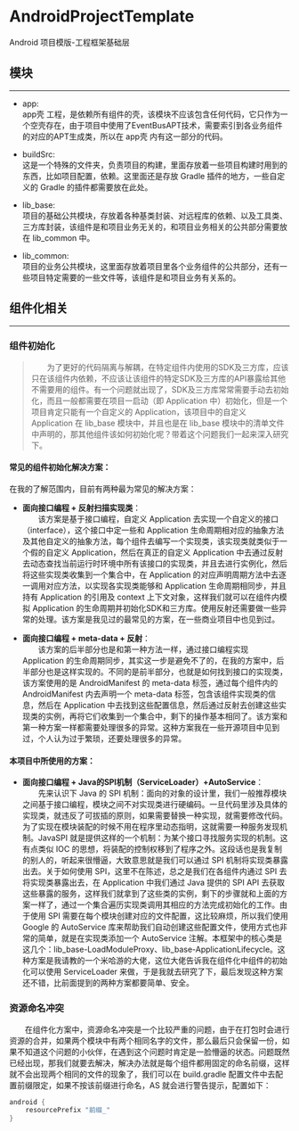 # AndroidProjectTemplate
Android 项目模版-工程框架基础层
## 模块
* * *
- app:  
    app壳 工程，是依赖所有组件的壳，该模块不应该包含任何代码，它只作为一个空壳存在，由于项目中使用了EventBusAPT技术，需要索引到各业务组件的对应的APT生成类，所以在 app壳 内有这一部分的代码。

- buildSrc:  
这是一个特殊的文件夹，负责项目的构建，里面存放着一些项目构建时用到的东西，比如项目配置，依赖。这里面还是存放 Gradle 插件的地方，一些自定义的 Gradle 的插件都需要放在此处。

- lib_base:   
项目的基础公共模块，存放着各种基类封装、对远程库的依赖、以及工具类、三方库封装，该组件是和项目业务无关的，和项目业务相关的公共部分需要放在 lib_common 中。

- lib_common:  
项目的业务公共模块，这里面存放着项目里各个业务组件的公共部分，还有一些项目特定需要的一些文件等，该组件是和项目业务有关系的。

## 组件化相关
* * *
### 组件初始化
>  为了更好的代码隔离与解耦，在特定组件内使用的SDK及三方库，应该只在该组件内依赖，不应该让该组件的特定SDK及三方库的API暴露给其他不需要用的组件。有一个问题就出现了，SDK及三方库常常需要手动去初始化，而且一般都需要在项目一启动（即 Application 中）初始化，但是一个项目肯定只能有一个自定义的 Application，该项目中的自定义 Application 在 lib_base 模块中，并且也是在 lib_base 模块中的清单文件中声明的，那其他组件该如何初始化呢？带着这个问题我们一起来深入研究下。
#### 常见的组件初始化解决方案：
在我的了解范围内，目前有两种最为常见的解决方案：

- **面向接口编程 + 反射扫描实现类**：  
  该方案是基于接口编程，自定义 Application 去实现一个自定义的接口（interface），这个接口中定一些和 Application 生命周期相对应的抽象方法及其他自定义的抽象方法，每个组件去编写一个实现类，该实现类就类似于一个假的自定义 Application，然后在真正的自定义 Application 中去通过反射去动态查找当前运行时环境中所有该接口的实现类，并且去进行实例化，然后将这些实现类收集到一个集合中，在 Application 的对应声明周期方法中去逐一调用对应方法，以实现各实现类能够和 Application 生命周期相同步，并且持有 Application 的引用及 context 上下文对象，这样我们就可以在组件内模拟 Application 的生命周期并初始化SDK和三方库。使用反射还需要做一些异常的处理。该方案是我见过的最常见的方案，在一些商业项目中也见到过。

- **面向接口编程 + meta-data + 反射**：  
  该方案的后半部分也是和第一种方法一样，通过接口编程实现 Application 的生命周期同步，其实这一步是避免不了的，在我的方案中，后半部分也是这样实现的。不同的是前半部分，也就是如何找到接口的实现类，该方案使用的是 AndroidManifest 的 meta-data 标签，通过每个组件内的 AndroidManifest 内去声明一个 meta-data 标签，包含该组件实现类的信息，然后在 Application 中去找到这些配置信息，然后通过反射去创建这些实现类的实例，再将它们收集到一个集合中，剩下的操作基本相同了。该方案和第一种方案一样都需要处理很多的异常。这种方案我在一些开源项目中见到过，个人认为过于繁琐，还要处理很多的异常。

#### 本项目中所使用的方案：
- **面向接口编程 + Java的SPI机制（ServiceLoader）+AutoService**：  
    先来认识下 Java 的 SPI 机制：面向的对象的设计里，我们一般推荐模块之间基于接口编程，模块之间不对实现类进行硬编码。一旦代码里涉及具体的实现类，就违反了可拔插的原则，如果需要替换一种实现，就需要修改代码。为了实现在模块装配的时候不用在程序里动态指明，这就需要一种服务发现机制。JavaSPI 就是提供这样的一个机制：为某个接口寻找服务实现的机制。这有点类似 IOC 的思想，将装配的控制权移到了程序之外。这段话也是我复制的别人的，听起来很懵逼，大致意思就是我们可以通过 SPI 机制将实现类暴露出去。关于如何使用 SPI，这里不在陈述，总之是我们在各组件内通过 SPI 去将实现类暴露出去，在 Application 中我们通过 Java 提供的 SPI API 去获取这些暴露的服务，这样我们就拿到了这些类的实例，剩下的步骤就和上面的方案一样了，通过一个集合遍历实现类调用其相应的方法完成初始化的工作。由于使用 SPI 需要在每个模块创建对应的文件配置，这比较麻烦，所以我们使用 Google 的 AutoService 库来帮助我们自动创建这些配置文件，使用方式也非常的简单，就是在实现类添加一个 AutoService 注解。本框架中的核心类是这几个：lib_base-LoadModuleProxy、lib_base-ApplicationLifecycle。这种方案是我请教的一个米哈游的大佬，这位大佬告诉我在组件化中组件的初始化可以使用 ServiceLoader 来做，于是我就去研究了下，最后发现这种方案还不错，比前面提到的两种方案都要简单、安全。
### 资源命名冲突
  在组件化方案中，资源命名冲突是一个比较严重的问题，由于在打包时会进行资源的合并，如果两个模块中有两个相同名字的文件，那么最后只会保留一份，如果不知道这个问题的小伙伴，在遇到这个问题时肯定是一脸懵逼的状态。问题既然已经出现，那我们就要去解决，解决办法就是每个组件都用固定的命名前缀，这样就不会出现两个相同的文件的现象了，我们可以在 build.gradle 配置文件中去配置前缀限定，如果不按该前缀进行命名，AS 就会进行警告提示，配置如下：

```kotlin
android {
    resourcePrefix "前缀_"
}
```